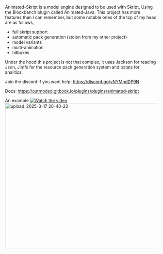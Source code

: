 Animated-Skript is a model engine designed to be used with Skript, Using the Blockbench plugin called Animated-Java.
This project has more features than I can remember, but some notable ones of the top of my head are as follows,

- full skript support
- automatic pack generation (stolen from my other project)
- model variants
- multi-animation
- hitboxes

Under the hood this project is not that complex, it uses Jackson for reading Json, Jimfs for the resource pack generation system and bstats for analitics.

Join the discord if you want help: https://discord.gg/yNYMndDP9N

Docs: https://outmoded.gitbook.io/plugins/plugins/animated-skript

An example
[![Watch the video](https://img.youtube.com/vi/eYZxxiFmmsU/hqdefault.jpg)](https://www.youtube.com/embed/eYZxxiFmmsU)
<img width="673" height="481" alt="upload_2025-3-17_20-40-22" src="https://github.com/user-attachments/assets/c5227982-bd6a-437d-9987-ff6d43444751" />
